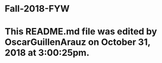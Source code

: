 # Fall-2018-FYW

# This README.md file was edited by OscarGuillenArauz on October 31, 2018 at 3:00:25pm.
